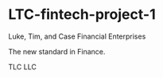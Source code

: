 # LTC-fintech-project-1

Luke, Tim, and Case Financial Enterprises

The new standard in Finance.

TLC LLC